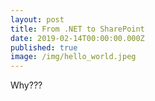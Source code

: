 ```yaml
---
layout: post
title: From .NET to SharePoint
date: 2019-02-14T00:00:00.000Z
published: true
image: /img/hello_world.jpeg
---
```


Why???
